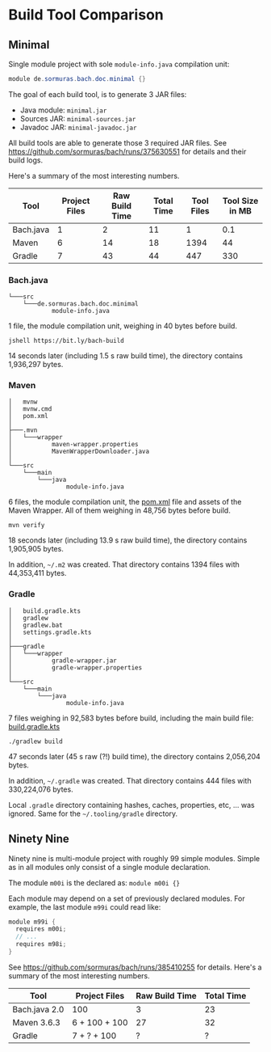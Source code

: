# Build Tool Comparison

## Minimal

Single module project with sole `module-info.java` compilation unit:

```java
module de.sormuras.bach.doc.minimal {}
```

The goal of each build tool, is to generate 3 JAR files:

- Java module: `minimal.jar`
- Sources JAR: `minimal-sources.jar`
- Javadoc JAR: `minimal-javadoc.jar`

All build tools are able to generate those 3 required JAR files.
See https://github.com/sormuras/bach/runs/375630551 for details and their build logs.

Here's a summary of the most interesting numbers.

| Tool           | Project Files | Raw Build Time | Total Time | Tool Files | Tool Size in MB |
|----------------| ------------- | -------------- | ---------- | ---------- | --------------- |
| Bach.java      |             1 |             2  |         11 |          1 |             0.1 |
| Maven          |             6 |            14  |         18 |       1394 |            44   |
| Gradle         |             7 |            43  |         44 |        447 |           330   |

### Bach.java

```text
└───src
    └───de.sormuras.bach.doc.minimal
            module-info.java
```

1 file, the module compilation unit, weighing in 40 bytes before build.

`jshell https://bit.ly/bach-build`

14 seconds later (including 1.5 s raw build time), the directory contains 1,936,297 bytes.

### Maven

```text
│   mvnw
│   mvnw.cmd
│   pom.xml
│
├───.mvn
│   └───wrapper
│           maven-wrapper.properties
│           MavenWrapperDownloader.java
│
└───src
    └───main
        └───java
                module-info.java

```

6 files, the module compilation unit, the [pom.xml](minimal/maven/pom.xml) file and assets of the Maven Wrapper.
All of them weighing in 48,756 bytes before build.

`mvn verify`

18 seconds later (including 13.9 s raw build time), the directory contains 1,905,905 bytes.

In addition, `~/.m2` was created. That directory contains 1394 files with 44,353,411 bytes.

### Gradle

```text
│   build.gradle.kts
│   gradlew
│   gradlew.bat
│   settings.gradle.kts
│
├───gradle
│   └───wrapper
│           gradle-wrapper.jar
│           gradle-wrapper.properties
│
└───src
    └───main
        └───java
                module-info.java
```

7 files weighing in 92,583 bytes before build, including the main build file: [build.gradle.kts](minimal/gradle/build.gradle.kts)

`./gradlew build`

47 seconds later (45 s raw (?!) build time), the directory contains 2,056,204 bytes.

In addition, `~/.gradle` was created. That directory contains 444 files with 330,224,076 bytes.

Local `.gradle` directory containing hashes, caches, properties, etc, ...  was ignored.
Same for the `~/.tooling/gradle` directory.

## Ninety Nine

Ninety nine is multi-module project with roughly 99 simple modules.
Simple as in all modules only consist of a single module declaration.

The module `m00i` is the declared as: `module m00i {}`

Each module may depend on a set of previously declared modules.
For example, the last module `m99i` could read like:

```java
module m99i {
  requires m00i;
  // ...
  requires m98i;
}
```

See https://github.com/sormuras/bach/runs/385410255 for details.
Here's a summary of the most interesting numbers.

| Tool           | Project Files | Raw Build Time | Total Time |
|----------------| ------------- | -------------- | ---------- |
| Bach.java 2.0  |           100 |             3  |         23 |
| Maven 3.6.3    | 6 + 100 + 100 |            27  |         32 |
| Gradle         | 7 +  ?  + 100 |             ?  |          ? |
